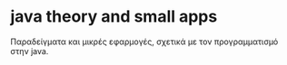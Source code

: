 # java theory and small apps
Παραδείγματα και μικρές εφαρμογές, σχετικά με τον προγραμματισμό στην java.
